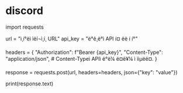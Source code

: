 # discord
import requests

url = "ì¸í°ëì ìëí¬ì¸í¸ URL"
api_key = "ë°ê¸ë°ì API í¤ ëë í í°"

headers = {
    "Authorization": f"Bearer {api_key}",
    "Content-Type": "application/json",  # Content-Typeì APIì ë°ë¼ ë¤ë¥¼ ì ììµëë¤.
}

response = requests.post(url, headers=headers, json={"key": "value"})

print(response.text)
